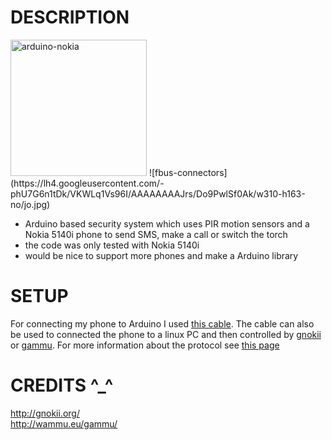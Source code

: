 # DESCRIPTION

<img alt="arduino-nokia" src="https://lh3.googleusercontent.com/-tteeGAZF8JM/VQSV9ZCOcEI/AAAAAAAAPKY/6l8JFqd1-8s/w1222-h917-no/IMG_20150314_210941.jpg" width="218px">
![fbus-connectors](https://lh4.googleusercontent.com/-phU7G6n1tDk/VKWLq1Vs96I/AAAAAAAAJrs/Do9PwlSf0Ak/w310-h163-no/jo.jpg)

* Arduino based security system which uses PIR motion sensors and a Nokia 5140i phone to send SMS, make a call or switch the torch
* the code was only tested with Nokia 5140i
* would be nice to support more phones and make a Arduino library


# SETUP

For connecting my phone to Arduino I used [this cable](http://www.ebay.com/sch/i.html?_odkw=ca-42&_from=R40%7CR40%7CR40%7CR40%7CR40%7CR40&_osacat=0&_from=R40&_trksid=p2045573.m570.l1313.TR4.TRC1.A0.H0.Xca-42+cable.TRS0&_nkw=ca-42+cable&ghostText=&_sacat=0). The cable can also be used to connected the phone to a linux PC and then controlled by [gnokii](http://gnokii.org/) or [gammu](http://wammu.eu/gammu/). For more information about the protocol see [this page](http://www.embedtronics.com/nokia/fbus.html)


# CREDITS ^_^

http://gnokii.org/ <br>
http://wammu.eu/gammu/
